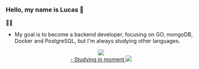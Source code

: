### Hello, my name is Lucas 👋

  👨‍💻
- My goal is to become a backend developer, focusing on GO, mongoDB, Docker and PostgreSQL, but I'm always studying other languages.

<div align="center" >
<a href="https://skillicons.dev"   >
  <img src="https://skillicons.dev/icons?i=git,ts,react,go,docker,mongodb,postgres," />

  <br>
  <div align=center"> 
  - Studying in moment
  <a href="https://skillicons.dev"   >
    <img src="https://skillicons.dev/icons?i=prisma,tailwind,ts,react,nextjs" />
  </div>
  </a>
</a>
  </div>
